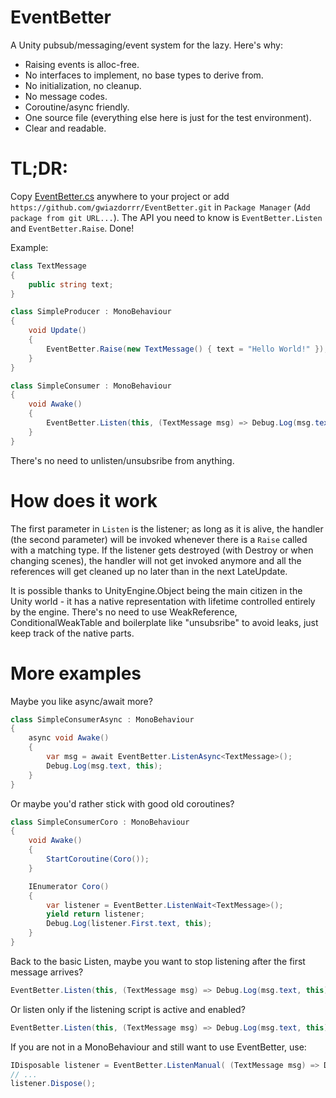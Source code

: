 # EventBetter
A Unity pubsub/messaging/event system for the lazy. Here's why: 
- Raising events is alloc-free.
- No interfaces to implement, no base types to derive from.
- No initialization, no cleanup.
- No message codes.
- Coroutine/async friendly.
- One source file (everything else here is just for the test environment).
- Clear and readable.

# TL;DR:
Copy [EventBetter.cs](Assets/Plugins/EventBetter/EventBetter.cs) anywhere to your project or add `https://github.com/gwiazdorrr/EventBetter.git` in `Package Manager` (`Add package from git URL...`). The API you need to know is `EventBetter.Listen` and `EventBetter.Raise`. Done!

Example:

```cs
class TextMessage
{
    public string text;
}

class SimpleProducer : MonoBehaviour
{
    void Update()
    {
        EventBetter.Raise(new TextMessage() { text = "Hello World!" });
    }
}

class SimpleConsumer : MonoBehaviour
{
    void Awake()
    {
        EventBetter.Listen(this, (TextMessage msg) => Debug.Log(msg.text, this));
    }
}
```

There's no need to unlisten/unsubsribe from anything.

# How does it work

The first parameter in `Listen` is the listener; as long as it is alive, the handler (the second parameter) will be invoked whenever there is a `Raise` called with a matching type. If the listener gets destroyed (with Destroy or when changing scenes), the handler will not get invoked anymore and all the references will get cleaned up no later than in the next LateUpdate.

It is possible thanks to UnityEngine.Object being the main citizen in the Unity world - it has a native representation with lifetime controlled entirely by the engine. There's no need to use WeakReference, ConditionalWeakTable and boilerplate like "unsubsribe" to avoid leaks, just keep track of the native parts.

# More examples

Maybe you like async/await more?

```cs
class SimpleConsumerAsync : MonoBehaviour
{
    async void Awake()
    {
        var msg = await EventBetter.ListenAsync<TextMessage>();
        Debug.Log(msg.text, this);
    }
}
```

Or maybe you'd rather stick with good old coroutines?
```cs
class SimpleConsumerCoro : MonoBehaviour
{
    void Awake()
    {
        StartCoroutine(Coro());
    }

    IEnumerator Coro()
    {
        var listener = EventBetter.ListenWait<TextMessage>();
        yield return listener;
        Debug.Log(listener.First.text, this);
    }
}
```

Back to the basic Listen, maybe you want to stop listening after the first message arrives?
```cs
EventBetter.Listen(this, (TextMessage msg) => Debug.Log(msg.text, this), once: true);
```

Or listen only if the listening script is active and enabled?
```cs
EventBetter.Listen(this, (TextMessage msg) => Debug.Log(msg.text, this), exculdeInactive: true);
```

If you are not in a MonoBehaviour and still want to use EventBetter, use:
```cs
IDisposable listener = EventBetter.ListenManual( (TextMessage msg) => Debug.Log(msg.text, this) );
// ...
listener.Dispose();
``` 
